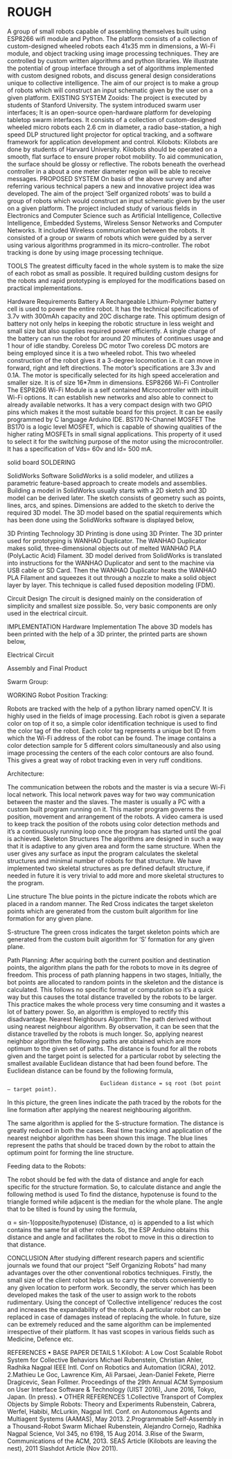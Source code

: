 # ROUGH
A group of small robots capable of assembling themselves built using ESP8266 wifi module and Python.
The platform consists of a collection of custom-designed wheeled robots each 41x35 mm in dimensions, a Wi-Fi module, and object tracking using image processing techniques. They are controlled by custom written algorithms and python libraries. We illustrate the potential of group interface through a set of algorithms implemented with custom designed robots, and discuss general design considerations unique to collective intelligence.
The aim of our project is to make a group of robots which will construct an input schematic given by the user on a given platform.
EXISTING SYSTEM
Zooids: The project is executed by students of Stanford University. The system introduced swarm user interfaces; It is an open-source open-hardware platform for developing tabletop swarm interfaces. It consists of a collection of custom-designed wheeled micro robots each 2.6 cm in diameter, a radio base-station, a high speed DLP structured light projector for optical tracking, and a software framework for application development and control.
Kilobots: Kilobots are done by students of Harvard University. Kilobots should be operated on a smooth, flat surface to ensure proper robot mobility. To aid communication, the surface should be glossy or reflective. The robots beneath the overhead controller in a about a one meter diameter region will be able to receive messages.
PROPOSED SYSTEM
On basis of the above survey and after referring various technical papers a new and innovative project idea was developed. The aim of the project ’Self organized robots’ was to build a group of robots which would construct an input schematic given by the user on a given platform.
The project included study of various fields in Electronics and Computer Science such as Artificial Intelligence, Collective Intelligence, Embedded Systems, Wireless Sensor Networks and Computer Networks. It included Wireless communication between the robots. It consisted of a group or swarm of robots which were guided by a server using various algorithms programmed in its micro-controller. The robot tracking is done by using image processing technique.

TOOLS
The greatest difficulty faced in the whole system is to make the size of each robot as small as possible. It required building custom designs for the robots and rapid prototyping is employed for the modifications based on practical implementations.

Hardware Requirements
Battery
A  Rechargeable Lithium-Polymer battery cell is used to power the entire robot. It has the technical specifications of 3.7v with 300mAh capacity and 20C discharge rate. This optimum design of battery not only helps in keeping the robotic structure  in less weight and small size but also supplies required power efficiently. A single charge of the battery can run the robot for around 20 minutes of continues usage and 1 hour of idle standby.
Coreless DC motor
Two coreless DC motors are being employed since it is a two wheeled robot. This two wheeled construction of the robot gives it a 3-degree locomotion i.e. it can move in forward, right and left directions. The motor’s specifications are 3.3v and 0.1A. The motor is specifically selected for its high speed acceleration and smaller size. It is of size 16*7mm in dimensions. 
ESP8266 Wi-Fi Controller
The ESP8266 Wi-Fi Module is a self contained Microcontroller with inbuilt Wi-Fi options. It can establish new networks and also able to connect to already available networks. It has a very compact design with two GPIO pins which makes it the most suitable board for this project. It can be easily programmed by C language Arduino IDE.
BS170 N-Channel MOSFET
The BS170 is a logic level MOSFET, which is capable of showing qualities of the higher rating MOSFETs in small signal applications. This property of it used to select it for the switching purpose of the motor using the microcontroller. It has a specification of Vds= 60v and Id= 500 mA. 

solid board
SOLDERING 

SolidWorks Software
SolidWorks is a solid modeler, and utilizes a parametric feature-based approach to create models and assemblies. Building a model in SolidWorks usually starts with a 2D sketch and 3D model can be derived later. The sketch consists of geometry such as points, lines, arcs, and spines. Dimensions are added to the sketch to derive the required 3D model.
The 3D model based on the spatial requirements which has been done using the SolidWorks software is displayed below,


3D Printing Technology
3D Printing is done using 3D Printer. The 3D printer used for prototyping is WANHAO Duplicator. The WANHAO Duplicator makes solid, three-dimensional objects out of melted WANHAO PLA (PolyLactic Acid) Filament. 3D model derived from SolidWorks is translated into instructions for the WANHAO Duplicator and sent to the machine via USB cable or SD Card. Then the WANHAO Duplicator heats the WANHAO PLA Filament and squeezes it out through a nozzle to make a solid object layer by layer. This technique is called fused deposition modeling (FDM).


Circuit Design
The circuit is designed mainly on the consideration of simplicity and smallest size possible. So, very basic components are only used in the electrical circuit.


IMPLEMENTATION
Hardware Implementation
The above 3D models has been printed with the help of a 3D printer, the printed parts are shown below, 
                                                                                                                                      
















Electrical Circuit 








Assembly and Final Product







Swarm Group:
                         


WORKING
Robot Position Tracking:







                                     

Robots are tracked with the help of a python library named openCV. It is highly used in the fields of image processing. Each robot is given a separate color on top of it so, a simple color identification technique is used to find the color tag of the robot. Each color tag represents a unique bot ID from which the Wi-Fi address of the robot can be found.
The image contains a color detection sample for 5 different colors simultaneously and also using image processing the centers of the each color contours are also found. This gives a great way of robot tracking even in very ruff conditions.

Architecture:
 



The communication between the robots and the master is via a secure Wi-Fi local network. This local network paves way for two way communication between the master and the slaves. The master is usually a PC with a custom built program running on it. This master program governs the position, movement and arrangement of the robots.
 A video camera is used to keep track the position of the robots using color detection methods and it’s a continuously running loop once the program has started until the goal is achieved.
Skeleton Structures
The algorithms are designed in such a way that it is adaptive to any given area and form the same structure. When the user gives any surface as input the program calculates the skeletal structures and minimal number of robots for that structure. We have implemented two skeletal structures as pre defined default structure, if needed in future it is very trivial to add more and more skeletal structures to the program.

 Line structure
The blue points in the picture indicate the robots which are placed in a random manner.
The Red Cross indicates the target skeleton points which are generated from the custom built algorithm for line formation for any given plane.




S-structure
The green cross indicates the target skeleton points which are generated from the custom built algorithm for ‘S’ formation for any given plane. 


Path Planning:
After acquiring both the current position and destination points, the algorithm plans the path for the robots to move in its degree of freedom. This process of path planning happens in two stages,
Initially, the bot points are allocated to random points in the skeleton and the distance is calculated. This follows no specific format or computation so it’s a quick way but this causes the total distance travelled by the robots to be larger. This practice makes the whole process very time consuming and it wastes a lot of battery power. So, an algorithm is employed to rectify this disadvantage.
Nearest Neighbours Algorithm:
The path derived without using nearest neighbour algorithm. By observation, it can be seen that the distance travelled by the robots is much longer. So, applying nearest neighbor algorithm the following paths are obtained which are more optimum to the given set of paths.
The distance is found for all the robots given and the target point is selected for a particular robot by selecting the smallest available Euclidean distance that had been found before. The Euclidean distance can be found by the following formula,
 
                                  Euclidean distance = sq root (bot point – target point).



In this picture, the green lines indicate the path traced by the robots for the line formation after applying the nearest neighbouring algorithm.






The same algorithm is applied for the S-structure formation. The distance is greatly reduced in both the cases. 
Real time tracking and application of the nearest neighbor algorithm has been shown this image. The blue lines represent the paths that should be traced down by the robot to attain the optimum point for forming the line structure.




Feeding data to the Robots:











The robot should be fed with the data of distance and angle for each specific for the structure formation. So, to calculate distance and angle the following method is used
To find the distance, hypotenuse is found to the triangle formed while adjacent is the median for the whole plane. The angle that to be tilted is found by using the formula,


α = sin-1(opposite/hypotenuse)
(Distance, α) is appended to a list which contains the same for all other robots. So, the ESP Arduino obtains this distance and angle and facilitates the robot to move in this α direction to that distance.

CONCLUSION
After studying different research papers and scientific journals we found that our project “Self Organizing Robots” had many advantages over the other conventional robotics techniques.
Firstly, the small size of the client robot helps us to carry the robots conveniently to any given location to perform work. Secondly, the server which has been developed makes the task of the user to assign work to the robots rudimentary.
Using the concept of ’Collective intelligence’ reduces the cost and  increases the expandability of the robots. A particular robot can be replaced in case of damages instead of  replacing the whole.
In future, size can be extremely reduced and the same algorithm can be implemented irrespective of  their platform. It has vast scopes in various fields such as Medicine, Defence etc.

REFERENCES
•  BASE PAPER DETAILS
1.Kilobot: A Low Cost Scalable Robot System for Collective Behaviors Michael Rubenstein, Christian Ahler, Radhika Nagpal IEEE Intl. Conf on Robotics and Automation (ICRA), 2012.
2.Mathieu Le Goc, Lawrence Kim, Ali Parsaei, Jean-Daniel Fekete, Pierre Dragicevic, Sean Follmer. Proceedings of the 29th Annual ACM Symposium on User Interface Software & Technology (UIST 2016), June 2016, Tokyo, Japan. (In press).
•  OTHER REFERENCES
1.Collective Transport of Complex Objects by Simple Robots: Theory and Experiments Rubenstein, Cabrera, Werfel, Habibi, McLurkin, Nagpal Intl. Conf. on Autonomous Agents and Multiagent Systems (AAMAS), May 2013.
2.Programmable Self-Assembly in a Thousand-Robot Swarm Michael Rubenstein, Alejandro Cornejo, Radhika Nagpal Science, Vol 345, no 6198, 15 Aug 2014.
3.Rise of the Swarm, Communications of the ACM, 2013. SEAS Article (Kilobots are leaving the nest), 2011 Slashdot Article (Nov 2011).
